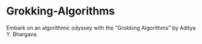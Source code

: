 # Grokking-Algorithms
Embark on an algorithmic odyssey with the "Grokking Algorithms" by Aditya Y. Bhargava.
